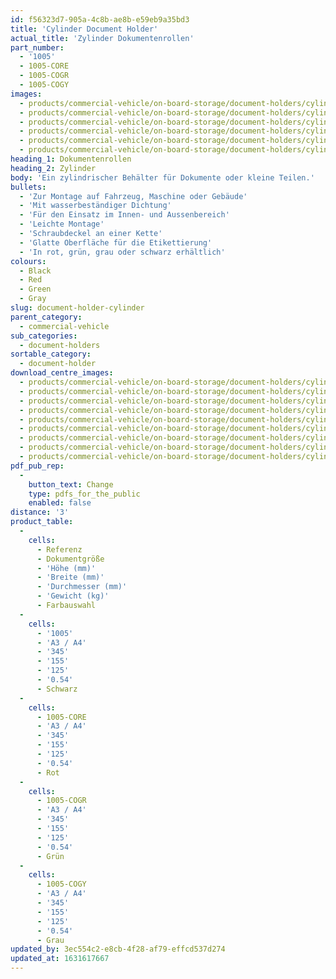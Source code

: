 ```yaml
---
id: f56323d7-905a-4c8b-ae8b-e59eb9a35bd3
title: 'Cylinder Document Holder'
actual_title: 'Zylinder Dokumentenrollen'
part_number:
  - '1005'
  - 1005-CORE
  - 1005-COGR
  - 1005-COGY
images:
  - products/commercial-vehicle/on-board-storage/document-holders/cylinder/images-lr/Product_Image_776x776_(518x518_focus_area)-1005-CORE_01.jpg
  - products/commercial-vehicle/on-board-storage/document-holders/cylinder/images-lr/Product_Image_776x776_(518x518_focus_area)-1005-COGY_01.jpg
  - products/commercial-vehicle/on-board-storage/document-holders/cylinder/images-lr/Product_Image_776x776_(518x518_focus_area)-1005-COGR_01.jpg
  - products/commercial-vehicle/on-board-storage/document-holders/cylinder/images-lr/Product_Image_776x776_(518x518_focus_area)-1005_02.jpg
  - products/commercial-vehicle/on-board-storage/document-holders/cylinder/images-lr/Product_Image_776x776_(518x518_focus_area)-1005_01.jpg
  - products/commercial-vehicle/on-board-storage/document-holders/cylinder/images-lr/Product_Image_776x776_(518x518_focus_area)-1005_03.jpg
heading_1: Dokumentenrollen
heading_2: Zylinder
body: 'Ein zylindrischer Behälter für Dokumente oder kleine Teilen.'
bullets:
  - 'Zur Montage auf Fahrzeug, Maschine oder Gebäude'
  - 'Mit wasserbeständiger Dichtung'
  - 'Für den Einsatz im Innen- und Aussenbereich'
  - 'Leichte Montage'
  - 'Schraubdeckel an einer Kette'
  - 'Glatte Oberfläche für die Etikettierung'
  - 'In rot, grün, grau oder schwarz erhältlich'
colours:
  - Black
  - Red
  - Green
  - Gray
slug: document-holder-cylinder
parent_category:
  - commercial-vehicle
sub_categories:
  - document-holders
sortable_category:
  - document-holder
download_centre_images:
  - products/commercial-vehicle/on-board-storage/document-holders/cylinder/images-hr/1005_01.jpg
  - products/commercial-vehicle/on-board-storage/document-holders/cylinder/images-hr/1005_02.jpg
  - products/commercial-vehicle/on-board-storage/document-holders/cylinder/images-hr/1005_03.jpg
  - products/commercial-vehicle/on-board-storage/document-holders/cylinder/images-hr/1005_04.jpg
  - products/commercial-vehicle/on-board-storage/document-holders/cylinder/images-hr/1005-COGR_01.jpg
  - products/commercial-vehicle/on-board-storage/document-holders/cylinder/images-hr/1005-COGY_01.jpg
  - products/commercial-vehicle/on-board-storage/document-holders/cylinder/images-hr/1005-CORE_01.jpg
  - products/commercial-vehicle/on-board-storage/document-holders/cylinder/images-hr/1005-CORE_02.jpg
  - products/commercial-vehicle/on-board-storage/document-holders/cylinder/images-hr/1005-CORE_03.jpg
pdf_pub_rep:
  -
    button_text: Change
    type: pdfs_for_the_public
    enabled: false
distance: '3'
product_table:
  -
    cells:
      - Referenz
      - Dokumentgröße
      - 'Höhe (mm)'
      - 'Breite (mm)'
      - 'Durchmesser (mm)'
      - 'Gewicht (kg)'
      - Farbauswahl
  -
    cells:
      - '1005'
      - 'A3 / A4'
      - '345'
      - '155'
      - '125'
      - '0.54'
      - Schwarz
  -
    cells:
      - 1005-CORE
      - 'A3 / A4'
      - '345'
      - '155'
      - '125'
      - '0.54'
      - Rot
  -
    cells:
      - 1005-COGR
      - 'A3 / A4'
      - '345'
      - '155'
      - '125'
      - '0.54'
      - Grün
  -
    cells:
      - 1005-COGY
      - 'A3 / A4'
      - '345'
      - '155'
      - '125'
      - '0.54'
      - Grau
updated_by: 3ec554c2-e8cb-4f28-af79-effcd537d274
updated_at: 1631617667
---
```

